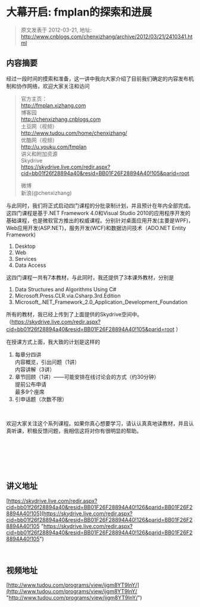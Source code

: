 # 大幕开启: fmplan的探索和进展 
> 原文发表于 2012-03-21, 地址: http://www.cnblogs.com/chenxizhang/archive/2012/03/21/2410341.html 


内容摘要
----

 经过一段时间的摸索和准备，这一讲中我向大家介绍了目前我们确定的内容发布机制和协作网络，欢迎大家关注和访问

 
>  官方主页：  
> <http://fmplan.xizhang.com>  
> 博客园  
> <http://chenxizhang.cnblogs.com>  
> 土豆网（视频）  
> <http://www.tudou.com/home/chenxizhang/>  
> 优酷网（视频）  
> <http://u.youku.com/fmplan>   
> 讲义和附加资源  
> Skydrive  
> <https://skydrive.live.com/redir.aspx?cid=bb01f26f28894a40&resid=BB01F26F28894A40!105&parid=root> 
> 
>  微博  
> 新浪(@chenxizhang)
> 
> 

 与此同时，我们将正式启动四门课程的分批录制计划，并且预计在年内全部完成。这四门课程是基于.NET Framework 4.0和Visual Studio 2010的应用程序开发的基础课程，也是微软官方推出的权威课程。分别针对桌面应用开发(主要是WPF)，Web应用开发(ASP.NET)，服务开发(WCF)和数据访问技术（ADO.NET Entity Framework) 

 1. Desktop
2. Web
3. Services
4. Data Access

 这四门课程一共有7本教材，与此同时，我还提供了3本课外教材，分别是

 1. Data Structures and Algorithms Using C#
2. Microsoft.Press.CLR.via.Csharp.3rd.Edition
3. Microsoft\_.NET\_Framework\_2.0\_Application\_Development\_Foundation

 所有的教材，我已经上传到了上面提供的Skydrive空间中。（<https://skydrive.live.com/redir.aspx?cid=bb01f26f28894a40&resid=BB01F26F28894A40!105&parid=root> ）

 在授课方式上面，我大致的计划是这样的

 1. 每章分四讲  
内容概览，引出问题（1讲）  
内容讲解（3讲）
2. 章节回顾（1讲）——可能安排在线讨论会的方式（约30分钟）  
提前公布申请  
最多9个座席
3. 引申话题（次数不限）

  

 欢迎大家关注这个系列课程。如果你真心想要学习，请认认真真地读教材，并且认真听课，积极反馈问题，我相信这将对你有很明显的帮助。

  

  

  

 讲义地址
----

 [https://skydrive.live.com/redir.aspx?cid=bb01f26f28894a40&resid=BB01F26F28894A40!126&parid=BB01F26F28894A40!105](https://skydrive.live.com/redir.aspx?cid=bb01f26f28894a40&resid=BB01F26F28894A40!126&parid=BB01F26F28894A40!105 "https://skydrive.live.com/redir.aspx?cid=bb01f26f28894a40&resid=BB01F26F28894A40!126&parid=BB01F26F28894A40!105")

  

 视频地址
----

 [http://www.tudou.com/programs/view/ijgm8YT9InY/](http://www.tudou.com/programs/view/ijgm8YT9InY/ "http://www.tudou.com/programs/view/ijgm8YT9InY/")

 